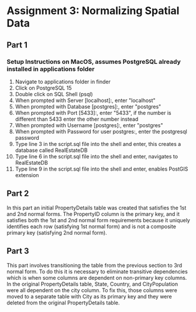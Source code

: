 # Assignment 3: Normalizing Spatial Data

## Part 1
### Setup Instructions on MacOS, assumes PostgreSQL already installed in applications folder
1. Navigate to applications folder in finder
2. Click on PostgreSQL 15
3. Double click on SQL Shell (psql)
4. When prompted with Server [localhost]:, enter "localhost"
5. When prompted with Database [postgres]:, enter "postgres"
6. When prompted with Port [5433]:, enter "5433", if the number is different than 5433 enter the other number instead
7. When prompted with Username [postgres]:, enter "postgres"
8. When prompted with Password for user postgres:, enter the postgresql password
9. Type line 3 in the script.sql file into the shell and enter, this creates a database called RealEstateDB
10. Type line 6 in the script.sql file into the shell and enter, navigates to RealEstateDB
11. Type line 9 in the script.sql file into the shell and enter, enables PostGIS extension

## Part 2
In this part an initial PropertyDetails table was created that satisfies the 1st and 2nd normal forms. The PropertyID column is the primary key, and it satisfies both the 1st and 2nd normal form requirements because it uniquely identifies each row (satisfying 1st normal form) and is not a composite primary key (satisfying 2nd normal form). 

## Part 3
This part involves transitioning the table from the previous section to 3rd normal form. To do this it is necessary to eliminate transitive dependencies which is when some columns are dependent on non-primary key columns. In the original PropertyDetails table, State, Country, and CityPopulation were all dependent on the city column. To fix this, those columns were moved to a separate table with City as its primary key and they were deleted from the original PropertyDetails table.